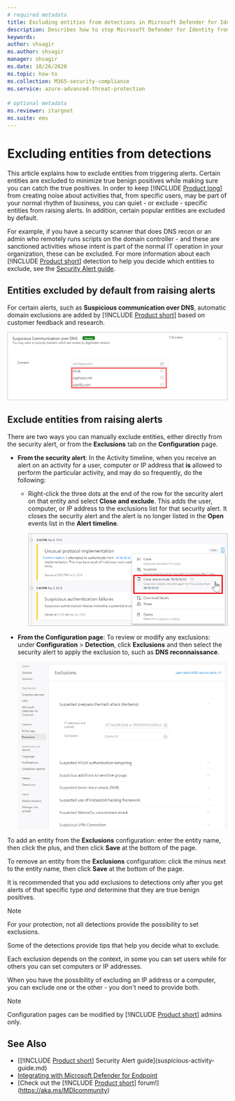 ```yaml
---
# required metadata
title: Excluding entities from detections in Microsoft Defender for Identity
description: Describes how to stop Microsoft Defender for Identity from detecting specific entity activities as suspicious
keywords:
author: shsagir
ms.author: shsagir
manager: shsagir
ms.date: 10/26/2020
ms.topic: how-to
ms.collection: M365-security-compliance
ms.service: azure-advanced-threat-protection

# optional metadata
ms.reviewer: itargoet
ms.suite: ems
---
```


# Excluding entities from detections

This article explains how to exclude entities from triggering alerts. Certain entities are excluded to minimize true benign positives while making sure you can catch the true positives. In order to keep [!INCLUDE [Product long](includes/product-long.md)] from creating noise about activities that, from specific users, may be part of your normal rhythm of business, you can quiet - or exclude - specific entities from raising alerts. In addition, certain popular entities are excluded by default.

For example, if you have a security scanner that does DNS recon or an admin who remotely runs scripts on the domain controller - and these are sanctioned activities whose intent is part of the normal IT operation in your organization, these can be excluded. For more information about each [!INCLUDE [Product short](includes/product-short.md)] detection to help you decide which entities to exclude, see the [Security Alert guide](suspicious-activity-guide.md).

## Entities excluded by default from raising alerts

 For certain alerts, such as **Suspicious communication over DNS**, automatic domain exclusions are added by [!INCLUDE [Product short](includes/product-short.md)] based on customer feedback and research.

![Suspicious communication over DNS auto exclusions](media/dns-auto-exclusions.png)

## Exclude entities from raising alerts

There are two ways you can manually exclude entities, either directly from the security alert, or from the **Exclusions** tab on the **Configuration** page.

- **From the security alert**: In the Activity timeline, when you receive an alert on an activity for a user, computer or IP address that **is** allowed to perform the particular activity, and may do so frequently, do the following:
  - Right-click the three dots at the end of the row for the security alert on that entity and select **Close and exclude**. This adds the user, computer, or IP address to the exclusions list for that security alert. It closes the security alert and the alert is no longer listed in the **Open** events list in the **Alert timeline**.

    ![Exclude entity](media/exclude-in-sa.png)

- **From the Configuration page**:  To review or modify any exclusions: under **Configuration** > **Detection**, click **Exclusions** and then select the security alert to apply the exclusion to, such as **DNS reconnaissance**.

    ![Exclusion configuration](media/exclusions.png)

To add an entity from the **Exclusions** configuration: enter the entity name, then click the plus, and then click **Save** at the bottom of the page.

To remove an entity from the **Exclusions** configuration: click the minus next to the entity name, then click **Save** at the bottom of the page.

It is recommended that you add exclusions to detections only after you get alerts of that specific type *and* determine that they are true benign positives.

> [!NOTE]
> For your protection, not all detections provide the possibility to set exclusions.

Some of the detections provide tips that help you decide what to exclude.

Each exclusion depends on the context, in some you can set users while for others you can set computers or IP addresses.

When you have the possibility of excluding an IP address or a computer, you can exclude one or the other - you don't need to provide both.

> [!NOTE]
> Configuration pages can be modified by [!INCLUDE [Product short](includes/product-short.md)] admins only.

## See Also

- [[!INCLUDE [Product short](includes/product-short.md)] Security Alert guide](suspicious-activity-guide.md)
- [Integrating with Microsoft Defender for Endpoint](integrate-mde.md)
- [Check out the [!INCLUDE [Product short](includes/product-short.md)] forum!](https://aka.ms/MDIcommunity)
